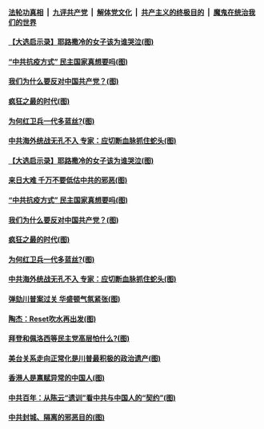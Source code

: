 ####  [法轮功真相](../../../../basic/blob/master/README.md?t=01160501) &nbsp;|&nbsp; [九评共产党](../../../../9ping.md/blob/master/README.md?t=01160501) &nbsp;|&nbsp; [解体党文化](../../../../jtdwh.md/blob/master/README.md?t=01160501)  &nbsp;|&nbsp; [共产主义的终极目的](../../../../gczydzjmd.md/blob/master/README.md?t=01160501) &nbsp;|&nbsp; [魔鬼在统治我们的世界](../../../../mgztzwmdsj.md/blob/master/README.md?t=01160501) 

#### [【大选启示录】耶路撒冷的女子该为谁哭泣(图)](../pages/p4/958510.md?t=01160501) 

#### [“中共抗疫方式” 民主国家真想要吗(图)](../pages/p4/959161.md?t=01160501) 

#### [我们为什么要反对中国共产党？(图)](../pages/p4/959143.md?t=01160501) 

#### [疯狂之最的时代(图)](../pages/p4/959152.md?t=01160501) 

#### [为何红卫兵一代多蓝丝?(图)](../pages/p4/959134.md?t=01160501) 

#### [中共海外统战无孔不入 专家：应切断血脉抓住蛇头(图)](../pages/p4/959137.md?t=01160501) 

#### [【大选启示录】耶路撒冷的女子该为谁哭泣(图)](../pages/p4/958510.md?t=01160501) 



#### [来日大难 千万不要低估中共的邪恶(图)](../pages/p4/959163.md?t=01160501) 

#### [“中共抗疫方式” 民主国家真想要吗(图)](../pages/p4/959161.md?t=01160501) 

#### [我们为什么要反对中国共产党？(图)](../pages/p4/959143.md?t=01160501) 

#### [疯狂之最的时代(图)](../pages/p4/959152.md?t=01160501) 

#### [为何红卫兵一代多蓝丝?(图)](../pages/p4/959134.md?t=01160501) 

#### [中共海外统战无孔不入 专家：应切断血脉抓住蛇头(图)](../pages/p4/959137.md?t=01160501) 




#### [弹劾川普案过关 华盛顿气氛紧张(图)](../pages/p4/959065.md?t=01160501) 

#### [陶杰：Reset吹水再出发(图)](../pages/p4/959059.md?t=01160501) 

#### [拜登和佩洛西等民主党高层怕什么?(图)](../pages/p4/959047.md?t=01160501) 

#### [美台关系走向正常化是川普最积极的政治遗产(图)](../pages/p4/959057.md?t=01160501) 

#### [香港人是禀赋异常的中国人(图)](../pages/p4/959053.md?t=01160501) 

#### [中共百年：从陈云“遗训”看中共与中国人的“契约”(图)](../pages/p4/959045.md?t=01160501) 

#### [中共封城、隔离的邪恶目的(图)](../pages/p4/959040.md?t=01160501) 


